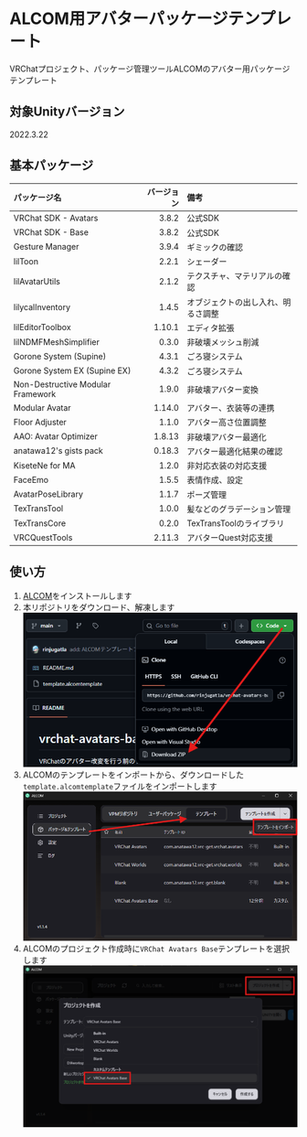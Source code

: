# ALCOM用アバターパッケージテンプレート

VRChatプロジェクト、パッケージ管理ツールALCOMのアバター用パッケージテンプレート

## 対象Unityバージョン

2022.3.22

## 基本パッケージ

| パッケージ名                      | バージョン | 備考                               |
| :-------------------------------- | ---------: | :--------------------------------- |
| VRChat SDK - Avatars              |      3.8.2 | 公式SDK                            |
| VRChat SDK - Base                 |      3.8.2 | 公式SDK                            |
| Gesture Manager                   |      3.9.4 | ギミックの確認                     |
| lilToon                           |      2.2.1 | シェーダー                         |
| lilAvatarUtils                    |      2.1.2 | テクスチャ、マテリアルの確認       |
| lilycalInventory                  |      1.4.5 | オブジェクトの出し入れ、明るさ調整 |
| lilEditorToolbox                  |     1.10.1 | エディタ拡張                       |
| lilNDMFMeshSimplifier             |      0.3.0 | 非破壊メッシュ削減                 |
| Gorone System (Supine)            |      4.3.1 | ごろ寝システム                     |
| Gorone System EX (Supine EX)      |      4.3.2 | ごろ寝システム                     |
| Non-Destructive Modular Framework |      1.9.0 | 非破壊アバター変換                 |
| Modular Avatar                    |     1.14.0 | アバター、衣装等の連携             |
| Floor Adjuster                    |      1.1.0 | アバター高さ位置調整               |
| AAO: Avatar Optimizer             |     1.8.13 | 非破壊アバター最適化               |
| anatawa12's gists pack            |     0.18.3 | アバター最適化結果の確認           |
| KiseteNe for MA                   |      1.2.0 | 非対応衣装の対応支援               |
| FaceEmo                           |      1.5.5 | 表情作成、設定                     |
| AvatarPoseLibrary                 |      1.1.7 | ポーズ管理                         |
| TexTransTool                      |      1.0.0 | 髪などのグラデーション管理         |
| TexTransCore                      |      0.2.0 | TexTransToolのライブラリ           |
| VRCQuestTools                     |     2.11.3 | アバターQuest対応支援              |

## 使い方

1. [ALCOM](https://vrc-get.anatawa12.com/ja/alcom/)をインストールします
2. 本リポジトリをダウンロード、解凍します
![alt text](images/repository-download.png)
3. ALCOMのテンプレートをインポートから、ダウンロードした`template.alcomtemplate`ファイルをインポートします
![alt text](images/alcom-template-tab.png)
4. ALCOMのプロジェクト作成時に`VRChat Avatars Base`テンプレートを選択します
![alt text](images/template-select.png)
